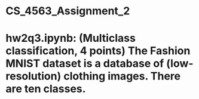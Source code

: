 # CS_4563_Assignment_2
# hw2q3.ipynb: (Multiclass classification, 4 points) The Fashion MNIST dataset is a database of (low-resolution) clothing images. There are ten classes.
